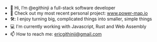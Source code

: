 - 👋 Hi, I’m @egithinji a full-stack software developer
- :rocket: Check out my most recent personal project: www.power-map.io
- 🛠️: I enjoy turning big, complicated things into smaller, simple things
- :computer:  I'm currently working with Javascript, Rust and Web Assembly
- 📫 How to reach me: ericgithinji@gmail.com

<!---
egithinji/egithinji is a ✨ special ✨ repository because its `README.md` (this file) appears on your GitHub profile.
You can click the Preview link to take a look at your changes.
--->

